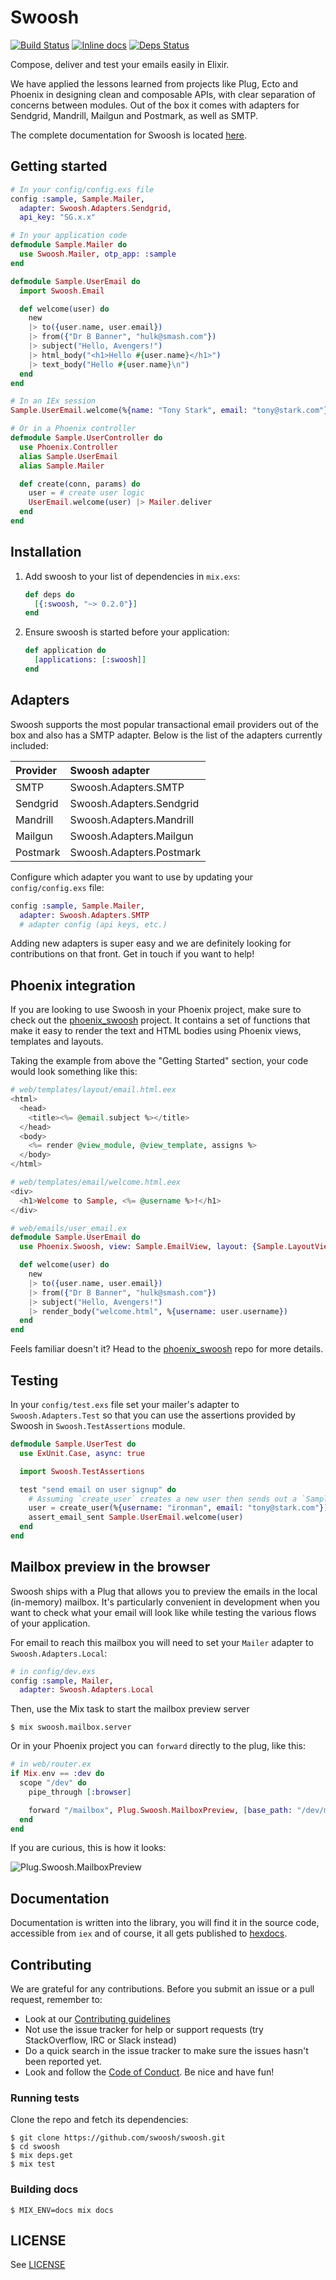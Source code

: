 # Swoosh

[![Build Status](https://travis-ci.org/swoosh/swoosh.svg?branch=master)](https://travis-ci.org/swoosh/swoosh)
[![Inline docs](http://inch-ci.org/github/swoosh/swoosh.svg?branch=master&style=flat)](http://inch-ci.org/github/swoosh/swoosh)
[![Deps Status](https://beta.hexfaktor.org/badge/all/github/swoosh/swoosh.svg)](https://beta.hexfaktor.org/github/swoosh/swoosh)

Compose, deliver and test your emails easily in Elixir.

We have applied the lessons learned from projects like Plug, Ecto and Phoenix in designing clean and composable APIs,
with clear separation of concerns between modules. Out of the box it comes with adapters for Sendgrid, Mandrill,
Mailgun and Postmark, as well as SMTP.

The complete documentation for Swoosh is located [here](https://hexdocs.pm/swoosh).

## Getting started

```elixir
# In your config/config.exs file
config :sample, Sample.Mailer,
  adapter: Swoosh.Adapters.Sendgrid,
  api_key: "SG.x.x"

# In your application code
defmodule Sample.Mailer do
  use Swoosh.Mailer, otp_app: :sample
end

defmodule Sample.UserEmail do
  import Swoosh.Email

  def welcome(user) do
    new
    |> to({user.name, user.email})
    |> from({"Dr B Banner", "hulk@smash.com"})
    |> subject("Hello, Avengers!")
    |> html_body("<h1>Hello #{user.name}</h1>")
    |> text_body("Hello #{user.name}\n")
  end
end

# In an IEx session
Sample.UserEmail.welcome(%{name: "Tony Stark", email: "tony@stark.com"}) |> Sample.Mailer.deliver

# Or in a Phoenix controller
defmodule Sample.UserController do
  use Phoenix.Controller
  alias Sample.UserEmail
  alias Sample.Mailer

  def create(conn, params) do
    user = # create user logic
    UserEmail.welcome(user) |> Mailer.deliver
  end
end

```
## Installation

1. Add swoosh to your list of dependencies in `mix.exs`:

    ```elixir
    def deps do
      [{:swoosh, "~> 0.2.0"}]
    end
    ```

2. Ensure swoosh is started before your application:

    ```elixir
    def application do
      [applications: [:swoosh]]
    end
    ```

## Adapters

Swoosh supports the most popular transactional email providers out of the box and also has a SMTP adapter. Below is the
list of the adapters currently included:

Provider   | Swoosh adapter
:----------| :------------------------
SMTP       | Swoosh.Adapters.SMTP
Sendgrid   | Swoosh.Adapters.Sendgrid
Mandrill   | Swoosh.Adapters.Mandrill
Mailgun    | Swoosh.Adapters.Mailgun
Postmark   | Swoosh.Adapters.Postmark

Configure which adapter you want to use by updating your `config/config.exs` file:

```elixir
config :sample, Sample.Mailer,
  adapter: Swoosh.Adapters.SMTP
  # adapter config (api keys, etc.)
```

Adding new adapters is super easy and we are definitely looking for contributions on that front. Get in touch if you want
to help!

## Phoenix integration

If you are looking to use Swoosh in your Phoenix project, make sure to check out the
[phoenix_swoosh](https://github.com/swoosh/phoenix_swoosh) project. It contains a set of functions that make it easy to
render the text and HTML bodies using Phoenix views, templates and layouts.

Taking the example from above the "Getting Started" section, your code would look something like this:

```elixir
# web/templates/layout/email.html.eex
<html>
  <head>
    <title><%= @email.subject %></title>
  </head>
  <body>
    <%= render @view_module, @view_template, assigns %>
  </body>
</html>

# web/templates/email/welcome.html.eex
<div>
  <h1>Welcome to Sample, <%= @username %>!</h1>
</div>

# web/emails/user_email.ex
defmodule Sample.UserEmail do
  use Phoenix.Swoosh, view: Sample.EmailView, layout: {Sample.LayoutView, :email}

  def welcome(user) do
    new
    |> to({user.name, user.email})
    |> from({"Dr B Banner", "hulk@smash.com"})
    |> subject("Hello, Avengers!")
    |> render_body("welcome.html", %{username: user.username})
  end
end
```

Feels familiar doesn't it? Head to the [phoenix_swoosh](https://github.com/swoosh/phoenix_swoosh) repo for more details.

## Testing

In your `config/test.exs` file set your mailer's adapter to `Swoosh.Adapters.Test` so that you can use the assertions
provided by Swoosh in `Swoosh.TestAssertions` module.

```elixir
defmodule Sample.UserTest do
  use ExUnit.Case, async: true

  import Swoosh.TestAssertions

  test "send email on user signup" do
    # Assuming `create_user` creates a new user then sends out a `Sample.UserEmail.welcome` email
    user = create_user(%{username: "ironman", email: "tony@stark.com"})
    assert_email_sent Sample.UserEmail.welcome(user)
  end
end
```

## Mailbox preview in the browser

Swoosh ships with a Plug that allows you to preview the emails in the local (in-memory) mailbox. It's particularly
convenient in development when you want to check what your email will look like while testing the various flows of your
application.

For email to reach this mailbox you will need to set your `Mailer` adapter to `Swoosh.Adapters.Local`:

```elixir
# in config/dev.exs
config :sample, Mailer,
  adapter: Swoosh.Adapters.Local
```

Then, use the Mix task to start the mailbox preview server

```console
$ mix swoosh.mailbox.server
```

Or in your Phoenix project you can `forward` directly to the plug, like this:

```elixir
# in web/router.ex
if Mix.env == :dev do
  scope "/dev" do
    pipe_through [:browser]

    forward "/mailbox", Plug.Swoosh.MailboxPreview, [base_path: "/dev/mailbox"]
  end
end
```

If you are curious, this is how it looks:

![Plug.Swoosh.MailboxPreview](https://github.com/swoosh/swoosh/raw/master/images/mailbox-preview.png)

## Documentation

Documentation is written into the library, you will find it in the source code, accessible from `iex` and of course, it
all gets published to [hexdocs](http://hexdocs.pm/swoosh).

## Contributing

We are grateful for any contributions. Before you submit an issue or a pull request, remember to:

* Look at our [Contributing guidelines](CONTRIBUTING.md)
* Not use the issue tracker for help or support requests (try StackOverflow, IRC or Slack instead)
* Do a quick search in the issue tracker to make sure the issues hasn't been reported yet.
* Look and follow the [Code of Conduct](CODE_OF_CONDUCT.md). Be nice and have fun!

### Running tests

Clone the repo and fetch its dependencies:

```
$ git clone https://github.com/swoosh/swoosh.git
$ cd swoosh
$ mix deps.get
$ mix test
```

### Building docs

```
$ MIX_ENV=docs mix docs
```

## LICENSE

See [LICENSE](https://github.com/swoosh/swoosh/blob/master/LICENSE.txt)
